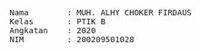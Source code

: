 <pre>
Nama        : MUH. ALHY CHOKER FIRDAUS
Kelas       : PTIK B
Angkatan    : 2020
NIM         : 200209501028
</pre>
